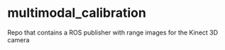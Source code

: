 # multimodal_calibration

Repo that contains a ROS publisher with range images for the Kinect 3D camera
